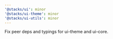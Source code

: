 ```yaml
---
'@stacks/ui': minor
'@stacks/ui-theme': minor
'@stacks/ui-utils': minor
---
```


Fix peer deps and typings for ui-theme and ui-core.
